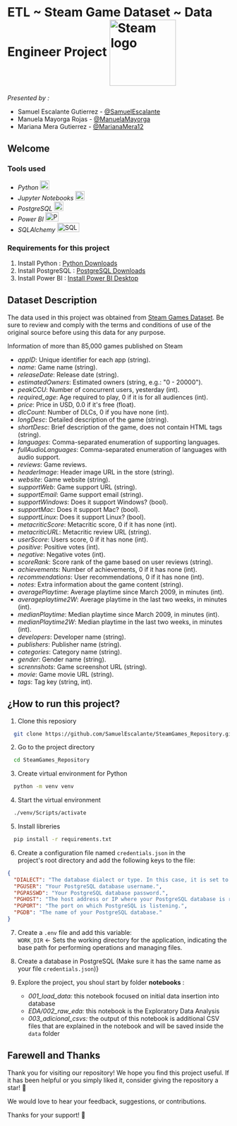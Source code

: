 # ETL ~ Steam Game Dataset ~ Data Engineer Project <img align="center" src="https://static.vecteezy.com/system/resources/previews/020/975/555/non_2x/steam-logo-steam-icon-transparent-free-png.png" alt="Steam logo" height="150px" width="150px">

*Presented by :*  
- Samuel Escalante Gutierrez - [@SamuelEscalante](https://github.com/SamuelEscalante)
- Manuela Mayorga Rojas - [@ManuelaMayorga](https://github.com/ManuelaMayorga)
- Mariana Mera Gutierrez - [@MarianaMera12](https://github.com/MarianaMera12)

## Welcome


### Tools used

- *Python* <img src="https://cdn-icons-png.flaticon.com/128/3098/3098090.png" alt="Python" width="21px" height="21px">
- *Jupyter Notebooks* <img src="https://upload.wikimedia.org/wikipedia/commons/thumb/3/38/Jupyter_logo.svg/883px-Jupyter_logo.svg.png" alt="Jupyer" width="21px" height="21px">
- *PostgreSQL* <img src="https://cdn-icons-png.flaticon.com/128/5968/5968342.png" alt="Postgres" width="21px" height="21px">
- *Power BI* <img src="https://1000logos.net/wp-content/uploads/2022/08/Microsoft-Power-BI-Logo.png" alt="PowerBI" width="30px" height="21px">
- *SQLAlchemy* <img src="https://quintagroup.com/cms/python/images/sqlalchemy-logo.png/@@images/eca35254-a2db-47a8-850b-2678f7f8bc09.png" alt="SQLalchemy" width="50px" height="21px">

### Requirements for this project
1. Install Python : [Python Downloads](https://www.python.org/downloads/)
2. Install PostgreSQL : [PostgreSQL Downloads](https://www.postgresql.org/download/)
3. Install Power BI : [Install Power BI Desktop](https://www.microsoft.com/en-us/download/details.aspx?id=58494) 

## Dataset Description

The data used in this project was obtained from [Steam Games Dataset](https://www.kaggle.com/datasets/fronkongames/steam-games-dataset/data). Be sure to review and comply with the terms and conditions of use of the original source before using this data for any purpose.

Information of more than 85,000 games published on Steam

- *appID*: Unique identifier for each app (string).
- *name*: Game name (string).
- *releaseDate*: Release date (string).
- *estimatedOwners*: Estimated owners (string, e.g.: "0 - 20000").
- *peakCCU*: Number of concurrent users, yesterday (int).
- *required_age*: Age required to play, 0 if it is for all audiences (int).
- *price*: Price in USD, 0.0 if it's free (float).
- *dlcCount*: Number of DLCs, 0 if you have none (int).
- *longDesc*: Detailed description of the game (string).
- *shortDesc*: Brief description of the game, does not contain HTML tags (string).
- *languages*: Comma-separated enumeration of supporting languages.
- *fullAudioLanguages*: Comma-separated enumeration of languages with audio support.
- *reviews*: Game reviews.
- *headerImage*: Header image URL in the store (string).
- *website*: Game website (string).
- *supportWeb*: Game support URL (string).
- *supportEmail*: Game support email (string).
- *supportWindows*: Does it support Windows? (bool).
- *supportMac*: Does it support Mac? (bool).
- *supportLinux*: Does it support Linux? (bool).
- *metacriticScore*: Metacritic score, 0 if it has none (int).
- *metacriticURL*: Metacritic review URL (string).
- *userScore*: Users score, 0 if it has none (int).
- *positive*: Positive votes (int).
- *negative*: Negative votes (int).
- *scoreRank*: Score rank of the game based on user reviews (string).
- *achievements*: Number of achievements, 0 if it has none (int).
- *recommendations*: User recommendations, 0 if it has none (int).
- *notes*: Extra information about the game content (string).
- *averagePlaytime*: Average playtime since March 2009, in minutes (int).
- *averageplaytime2W*: Average playtime in the last two weeks, in minutes (int).
- *medianPlaytime*: Median playtime since March 2009, in minutes (int).
- *medianPlaytime2W*: Median playtime in the last two weeks, in minutes (int).
- *developers*: Developer name (string).
- *publishers*: Publisher name (string).
- *categories*: Category name (string).
- *gender*: Gender name (string).
- *scrennshots*: Game screenshot URL (string).
- *movie*: Game movie URL (string).
- *tags*: Tag key (string, int).

## ¿How to run this project?

1. Clone this reposiory
```bash
  git clone https://github.com/SamuelEscalante/SteamGames_Repository.git
```

2. Go to the project directory
```bash
  cd SteamGames_Repository
```

3. Create virtual environment for Python
```bash
  python -m venv venv
```

4. Start the virtual environment
```bash
  ./venv/Scripts/activate
```

5. Install libreries
```bash
  pip install -r requirements.txt
```

6. Create a configuration file named `credentials.json` in the project's root directory and add the following keys to the file:
```json
{
  "DIALECT": "The database dialect or type. In this case, it is set to 'postgres' for PostgreSQL.",
  "PGUSER": "Your PostgreSQL database username.",
  "PGPASSWD": "Your PostgreSQL database password.",
  "PGHOST": "The host address or IP where your PostgreSQL database is running.",
  "PGPORT": "The port on which PostgreSQL is listening.",
  "PGDB": "The name of your PostgreSQL database."
}

```

7. Create a `.env` file and add this variable:  
   `WORK_DIR` <- Sets the working directory for the application, indicating the base path for performing operations and managing files.
   
8. Create a database in PostgreSQL (Make sure it has the same name as your file `credentials.json`)}

9. Explore the project, you shoul start by folder **notebooks** :
   - _001_load_data:_  this notebook focused on initial data insertion into database
   - _EDA/002_raw_eda:_ this notebook is the Exploratory Data Analysis
   - _003_adicional_csvs:_ the output of this notebook is additional CSV files that are explained in the notebook and will be saved inside the `data` folder
## Farewell and Thanks

Thank you for visiting our repository! We hope you find this project useful. If it has been helpful or you simply liked it, consider giving the repository a star! 🌟

We would love to hear your feedback, suggestions, or contributions.

Thanks for your support! 👋
